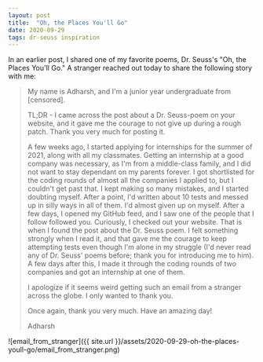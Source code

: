 ```yaml
---
layout: post
title:  "Oh, the Places You'll Go"
date: 2020-09-29
tags: dr-seuss inspiration
---
```



In an earlier post, I shared one of my favorite poems, Dr. Seuss's "Oh, the Places You'll Go."
A stranger reached out today to share the following story with me:

<blockquote>

My name is Adharsh, and I'm a junior year undergraduate from [censored].



TL;DR - I came across the post about a Dr. Seuss-poem on your website, and it gave me the courage to not give up during a rough patch. Thank you very much for posting it.

A few weeks ago, I started applying for internships for the summer of 2021, along with all my classmates. Getting an internship at a good company was necessary, as I'm from a middle-class family, and I did not want to stay dependant on my parents forever. I got shortlisted for the coding rounds of almost all the companies I applied to, but I couldn't get past that. I kept making so many mistakes, and I started doubting myself. After a point, I'd written about 10 tests and messed up in silly ways in all of them. I'd almost given up on myself.
After a few days, I opened my GitHub feed, and I saw one of the people that I follow followed you. Curiously, I checked out your website. That is when I found the post about the Dr. Seuss poem. I felt something strongly when I read it, and that gave me the courage to keep attempting tests even though I'm alone in my struggle (I'd never read any of Dr. Seuss' poems before; thank you for introducing me to him). A few days after this, I made it through the coding rounds of two companies and got an internship at one of them.

I apologize if it seems weird getting such an email from a stranger across the globe. I only wanted to thank you.

Once again, thank you very much. Have an amazing day!


Adharsh

</blockquote>




![email_from_stranger]({{ site.url }}/assets/2020-09-29-oh-the-places-youll-go/email_from_stranger.png)

